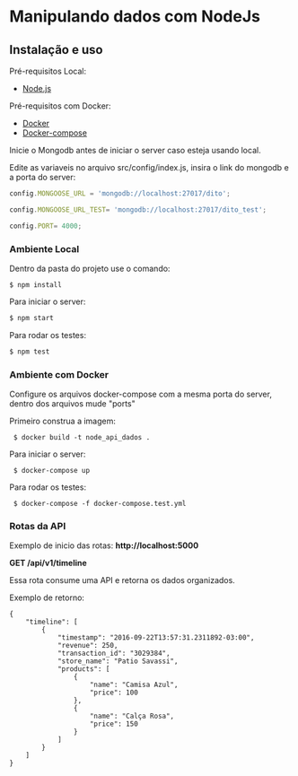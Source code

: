 # Manipulando dados com NodeJs

## Instalação e uso

Pré-requisitos Local: 
* [Node.js](https://nodejs.org/en/)

Pré-requisitos com Docker:

* [Docker](https://docs.docker.com/compose/)
* [Docker-compose](https://www.docker.com/)

Inicie o Mongodb antes de iniciar o server caso esteja usando local.

Edite as variaveis no arquivo src/config/index.js, insira o link do mongodb e a porta do server:

```js
config.MONGOOSE_URL = 'mongodb://localhost:27017/dito';

config.MONGOOSE_URL_TEST= 'mongodb://localhost:27017/dito_test';

config.PORT= 4000;
```

### Ambiente Local

Dentro da pasta do projeto use o comando:
```
$ npm install 
```
Para iniciar o server:
 ```sh
 $ npm start
 ```

Para rodar os testes:
 ```sh
 $ npm test
 ```

### Ambiente com Docker

Configure os arquivos docker-compose com a mesma porta do server, dentro dos arquivos mude "ports" 

Primeiro construa a imagem:
```
 $ docker build -t node_api_dados .
 ```

Para iniciar o server:
```
 $ docker-compose up
 ```
 
 Para rodar os testes:
```
 $ docker-compose -f docker-compose.test.yml
 ```

### Rotas da API

Exemplo de inicio das rotas: **http://localhost:5000**

**GET /api/v1/timeline**

Essa rota consume uma API e retorna os dados organizados.

Exemplo de retorno:  

```
{
    "timeline": [
        {
            "timestamp": "2016-09-22T13:57:31.2311892-03:00",
            "revenue": 250,
            "transaction_id": "3029384",
            "store_name": "Patio Savassi",
            "products": [
                {
                    "name": "Camisa Azul",
                    "price": 100
                },
                {
                    "name": "Calça Rosa",
                    "price": 150
                }
            ]
        }
    ]
}
```  
